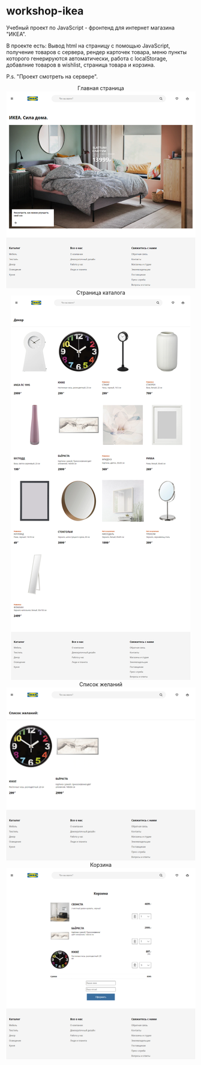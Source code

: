 <!-- @format -->

# workshop-ikea

Учебный проект по JavaScript - фронтенд для интернет магазина "ИКЕА".

В проекте есть: Вывод html на страницу с помощью JavaScript, получение товаров с сервера, рендер карточек товара, меню пункты которого генерируются автоматически, работа с localStorage, добавлние товаров в wishlist, страница товара и корзина.

P.s. "Проект смотреть на сервере".

<p align="center">
Главная страница
 <img  src="https://github.com/AlexDyatlov/myScreenshots/raw/master/screens/ikea1.png">
Страница каталога
 <img  src="https://github.com/AlexDyatlov/myScreenshots/raw/master/screens/ikea2.png">
Список желаний
 <img  src="https://github.com/AlexDyatlov/myScreenshots/raw/master/screens/ikea3.png">
Корзина
 <img  src="https://github.com/AlexDyatlov/myScreenshots/raw/master/screens/ikea4.png">
</p>